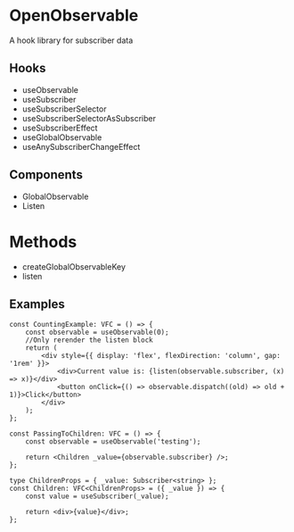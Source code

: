 # OpenObservable

A hook library for subscriber data

## Hooks

-   useObservable
-   useSubscriber
-   useSubscriberSelector
-   useSubscriberSelectorAsSubscriber
-   useSubscriberEffect
-   useGlobalObservable
-   useAnySubscriberChangeEffect

## Components

-   GlobalObservable
-   Listen

# Methods

-   createGlobalObservableKey
-   listen

## Examples

```tsx
const CountingExample: VFC = () => {
    const observable = useObservable(0);
    //Only rerender the listen block
    return (
        <div style={{ display: 'flex', flexDirection: 'column', gap: '1rem' }}>
            <div>Current value is: {listen(observable.subscriber, (x) => x)}</div>
            <button onClick={() => observable.dispatch((old) => old + 1)}>Click</button>
        </div>
    );
};
```

```tsx
const PassingToChildren: VFC = () => {
    const observable = useObservable('testing');

    return <Children _value={observable.subscriber} />;
};

type ChildrenProps = { _value: Subscriber<string> };
const Children: VFC<ChildrenProps> = ({ _value }) => {
    const value = useSubscriber(_value);

    return <div>{value}</div>;
};
```
